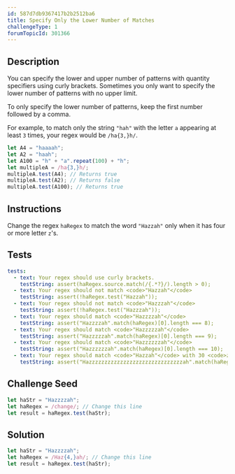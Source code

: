 ```yaml
---
id: 587d7db9367417b2b2512ba6
title: Specify Only the Lower Number of Matches
challengeType: 1
forumTopicId: 301366
---
```


## Description

<section id='description'>

You can specify the lower and upper number of patterns with quantity specifiers using curly brackets. Sometimes you only want to specify the lower number of patterns with no upper limit.

To only specify the lower number of patterns, keep the first number followed by a comma.

For example, to match only the string `"hah"` with the letter `a` appearing at least `3` times, your regex would be `/ha{3,}h/`.

```js
let A4 = "haaaah";
let A2 = "haah";
let A100 = "h" + "a".repeat(100) + "h";
let multipleA = /ha{3,}h/;
multipleA.test(A4); // Returns true
multipleA.test(A2); // Returns false
multipleA.test(A100); // Returns true
```

</section>

## Instructions

<section id='instructions'>

Change the regex `haRegex` to match the word `"Hazzah"` only when it has four or more letter `z`'s.

</section>

## Tests

<section id='tests'>

```yml
tests:
  - text: Your regex should use curly brackets.
    testString: assert(haRegex.source.match(/{.*?}/).length > 0);
  - text: Your regex should not match <code>"Hazzah"</code>
    testString: assert(!haRegex.test("Hazzah"));
  - text: Your regex should not match <code>"Hazzzah"</code>
    testString: assert(!haRegex.test("Hazzzah"));
  - text: Your regex should match <code>"Hazzzzah"</code>
    testString: assert("Hazzzzah".match(haRegex)[0].length === 8);
  - text: Your regex should match <code>"Hazzzzzah"</code>
    testString: assert("Hazzzzzah".match(haRegex)[0].length === 9);
  - text: Your regex should match <code>"Hazzzzzzah"</code>
    testString: assert("Hazzzzzzah".match(haRegex)[0].length === 10);
  - text: Your regex should match <code>"Hazzah"</code> with 30 <code>z</code>'s in it.
    testString: assert("Hazzzzzzzzzzzzzzzzzzzzzzzzzzzzzzah".match(haRegex)[0].length === 34);

```

</section>

## Challenge Seed

<section id='challengeSeed'>

<div id='js-seed'>

```js
let haStr = "Hazzzzah";
let haRegex = /change/; // Change this line
let result = haRegex.test(haStr);
```

</div>

</section>

## Solution

<section id='solution'>

```js
let haStr = "Hazzzzah";
let haRegex = /Haz{4,}ah/; // Change this line
let result = haRegex.test(haStr);
```

</section>
